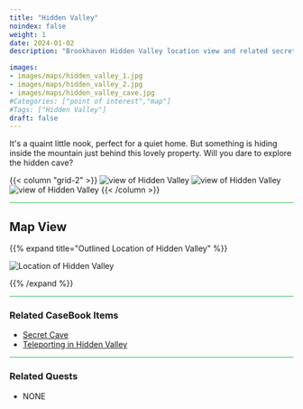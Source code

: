 ```yaml
---
title: "Hidden Valley"
noindex: false
weight: 1
date: 2024-01-02
description: "Brookhaven Hidden Valley location view and related secrets"

images:
- images/maps/hidden_valley_1.jpg
- images/maps/hidden_valley_2.jpg
- images/maps/hidden_valley_cave.jpg
#Categories: ["point of interest","map"]
#Tags: ["Hidden Valley"]
draft: false
--- 
```


It's a quaint little nook, perfect for a quiet home. But something is hiding inside the mountain just behind this lovely property. Will you dare to explore the hidden cave?

{{< column "grid-2" >}}
![view of Hidden Valley](/images/maps/hidden_valley_1.jpg)
![view of Hidden Valley](/images/maps/hidden_valley_2.jpg)
![view of Hidden Valley](/images/maps/hidden_valley_cave.jpg)
{{< /column >}}


<hr style="background-color: #28b44c" size=8>

## Map View

{{% expand title="Outlined Location of Hidden Valley" %}}

![Location of Hidden Valley](/images/maps/hidden-valley.png)

{{% /expand %}}

<hr style="background-color: #28b44c" size=8>

### Related CaseBook Items

- [Secret Cave](/casebook/interesting/hidden_valley_cave/)
- [Teleporting in Hidden Valley](/casebook/interesting/teleporting/#hidden-valley-teleport-spot)

<hr style="background-color: #28b44c" size=8>

### Related Quests

- NONE
